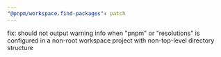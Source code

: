 ```yaml
---
"@pnpm/workspace.find-packages": patch
---
```


fix: should not output warning info when "pnpm" or "resolutions" is configured in a non-root workspace project with non-top-level directory structure